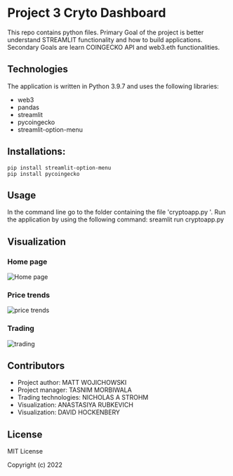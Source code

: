#  Project 3 Cryto Dashboard
This repo contains python files. Primary Goal of the project is better understand STREAMLIT functionality and how to build applications. Secondary Goals are learn COINGECKO API and web3.eth functionalities.

## Technologies

The application is written in Python 3.9.7 and uses the following libraries:

* web3
* pandas
* streamlit
* pycoingecko
* streamlit-option-menu

## Installations:

    pip install streamlit-option-menu
    pip install pycoingecko


## Usage

In the command line go to the folder containing the file 'cryptoapp.py '. Run the application by using the following command:
    sreamlit run cryptoapp.py 
## Visualization 

### Home page

![Home page](https://user-images.githubusercontent.com/94565094/168197467-bd230d79-51e6-412e-bed1-94d1ba0ed8ef.png)

### Price trends

![price trends](https://user-images.githubusercontent.com/94565094/168197818-2ef17c04-c0f5-42db-9d1e-699d3307fa38.png)

### Trading

![trading](https://user-images.githubusercontent.com/94565094/168197837-cffe3a31-a007-49a3-abf4-74d2f152a149.png)


## Contributors
* Project author: MATT WOJICHOWSKI 
* Project manager: TASNIM MORBIWALA
* Trading technologies: NICHOLAS A STROHM
* Visualization: ANASTASIYA RUBKEVICH
* Visualization: DAVID HOCKENBERY

## License

MIT License

Copyright (c) 2022
